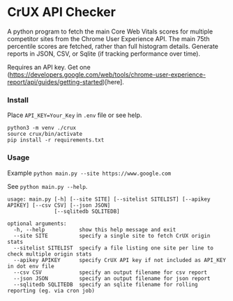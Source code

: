 # CrUX API Checker

A python program to fetch the main Core Web Vitals scores for multiple competitor sites from the Chrome User Experience API. The main 75th percentile scores are fetched, rather than full histogram details. Generate reports in JSON, CSV, or Sqlite (if tracking performance over time).

Requires an API key. Get one (https://developers.google.com/web/tools/chrome-user-experience-report/api/guides/getting-started)[here].

### Install

Place `API_KEY=Your_Key` in `.env` file or see help.
```
python3 -m venv ./crux
source crux/bin/activate
pip install -r requirements.txt
```

### Usage

Example `python main.py --site https://www.google.com`

See `python main.py --help`.

```
usage: main.py [-h] [--site SITE] [--sitelist SITELIST] [--apikey APIKEY] [--csv CSV] [--json JSON]
               [--sqlitedb SQLITEDB]

optional arguments:
  -h, --help           show this help message and exit
  --site SITE          specify a single site to fetch CrUX origin stats
  --sitelist SITELIST  specify a file listing one site per line to check multiple origin stats
  --apikey APIKEY      specify CrUX API key if not included as API_KEY in dot env file
  --csv CSV            specify an output filename for csv report
  --json JSON          specify an output filename for json report
  --sqlitedb SQLITEDB  specify an sqlite filename for rolling reporting (eg. via cron job)
```
